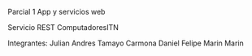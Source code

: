 Parcial 1 App y servicios web

Servicio REST ComputadoresITN

Integrantes:
Julian Andres Tamayo Carmona 
Daniel Felipe Marin Marin
